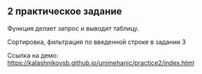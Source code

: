 ## 2 практическое задание

Функция делает запрос и выводит таблицу. 

Сортировка, фильтрация по введенной строке в задании 3

Ссылка на демо: https://kalashnikovsb.github.io/unimehanic/practice2/index.html
